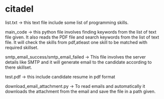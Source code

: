 # citadel

list.txt -> this text file include some list of programming skills.

main_code -> this python file involves finding keywords from the list of text file given. It also reads the PDF file and search keywords from the list of text file. It will check the skills from pdf,atleast one skill to be matched with required skillset.

smtp_email_success/smtp_email_failed -> This file involves the server details like SMTP and it will generate email to the candidate according to there skillset.

test.pdf  -> this include candidate resume in pdf format

download_email_attachment.py  -> To read emails and automatically it downloads the attachment from the email and save the file in a path given.
